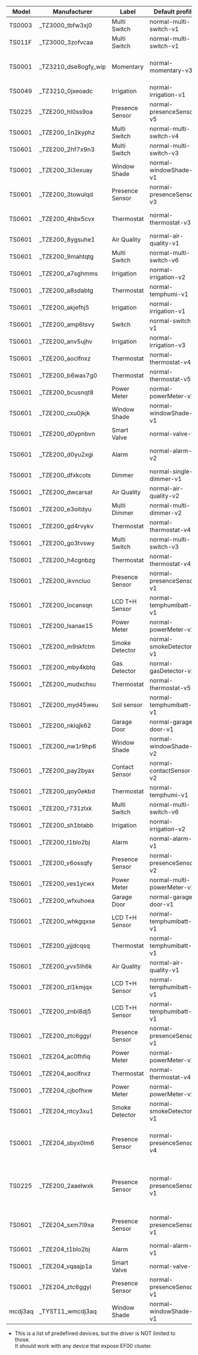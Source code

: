 | Model   | Manufacturer          | Label           | Default profile            | Datapoints                                                 |
| ------- | --------------------- | --------------- | -------------------------- | ---------------------------------------------------------- |
| TS0003  | \_TZ3000_tbfw3xj0     | Multi Switch    | normal-multi-switch-v1     |                                                            |
| TS011F  | \_TZ3000_3zofvcaa     | Multi Switch    | normal-multi-switch-v1     |                                                            |
| TS0001  | \_TZ3210_dse8ogfy_wip | Momentary       | normal-momentary-v3        |   1, 101, 102, 103, 104, 105, 106, 107                     |
| TS0049  | \_TZ3210_0jxeoadc     | Irrigation      | normal-irrigation-v1       | 101, 115, 111                                              |
| TS0225  | \_TZE200_hl0ss9oa     | Presence Sensor | normal-presenceSensor-v5   |   1,  12,  20,  24, 102, 105                               |
| TS0601  | \_TZE200_1n2kyphz     | Multi Switch    | normal-multi-switch-v4     |   1,   2,   3,   4                                         |
| TS0601  | \_TZE200_2hf7x9n3     | Multi Switch    | normal-multi-switch-v3     |   1,   2,   3                                              |
| TS0601  | \_TZE200_3i3exuay     | Window Shade    | normal-windowShade-v1      |   1,   2                                                   |
| TS0601  | \_TZE200_3towulqd     | Presence Sensor | normal-presenceSensor-v3   |   1,   4,   9,  10,  12                                    |
| TS0601  | \_TZE200_4hbx5cvx     | Thermostat      | normal-thermostat-v3       |   1,   2,  16,  24, 104, 101                               |
| TS0601  | \_TZE200_8ygsuhe1     | Air Quality     | normal-air-quality-v1      |   2,  18,  19,  21,  22                                    |
| TS0601  | \_TZE200_9mahtqtg     | Multi Switch    | normal-multi-switch-v6     |   1,   2,   3,   4,   5,   6                               |
| TS0601  | \_TZE200_a7sghmms     | Irrigation      | normal-irrigation-v2       |   1,   2, 108, 104                                         |
| TS0601  | \_TZE200_a8sdabtg     | Thermostat      | normal-temphumi-v1         |   1,   2                                                   |
| TS0601  | \_TZE200_akjefhj5     | Irrigation      | normal-irrigation-v1       |   1,   7,  11                                              |
| TS0601  | \_TZE200_amp6tsvy     | Switch          | normal-switch-v1           |   1                                                        |
| TS0601  | \_TZE200_anv5ujhv     | Irrigation      | normal-irrigation-v3       | 102, 108, 110                                              |
| TS0601  | \_TZE200_aoclfnxz     | Thermostat      | normal-thermostat-v4       |   1,  16,  24                                              |
| TS0601  | \_TZE200_b6wax7g0     | Thermostat      | normal-thermostat-v5       |   2,   3,   1,  14                                         |
| TS0601  | \_TZE200_bcusnqt8     | Power Meter     | normal-powerMeter-v1       |   6,   1                                                   |
| TS0601  | \_TZE200_cxu0jkjk     | Window Shade    | normal-windowShade-v1      |   1,   2,   3,   7                                         |
| TS0601  | \_TZE200_d0ypnbvn     | Smart Valve     | normal-valve-v1            |   1                                                        |
| TS0601  | \_TZE200_d0yu2xgi     | Alarm           | normal-alarm-v2            | 104, 106, 105, 116, 102, 103                               |
| TS0601  | \_TZE200_dfxkcots     | Dimmer          | normal-single-dimmer-v1    |   1,   2,   3                                              |
| TS0601  | \_TZE200_dwcarsat     | Air Quality     | normal-air-quality-v2      |   2,  18,  19,  20,  21,  22                               |
| TS0601  | \_TZE200_e3oitdyu     | Multi Dimmer    | normal-multi-dimmer-v2     |   1,   2,   3,   4,   7,   8,   9,  10                     |
| TS0601  | \_TZE200_gd4rvykv     | Thermostat      | normal-thermostat-v4       | 101, 103, 102                                              |
| TS0601  | \_TZE200_go3tvswy     | Multi Switch    | normal-multi-switch-v3     |   1,   2,   3                                              |
| TS0601  | \_TZE200_h4cgnbzg     | Thermostat      | normal-thermostat-v4       | 101, 103, 102                                              |
| TS0601  | \_TZE200_ikvncluo     | Presence Sensor | normal-presenceSensor-v1   |   1,   2,   3,   4, 101, 102, 104                          |
| TS0601  | \_TZE200_locansqn     | LCD T+H Sensor  | normal-temphumibatt-v1     |   1,   2,   4                                              |
| TS0601  | \_TZE200_lsanae15     | Power Meter     | normal-powerMeter-v1       |   6,   1                                                   |
| TS0601  | \_TZE200_m9skfctm     | Smoke Detector  | normal-smokeDetector-v1    |   1, 101,  15                                              |
| TS0601  | \_TZE200_mby4kbtq     | Gas Detector    | normal-gasDetector-v1      |   1,  13,  16                                              |
| TS0601  | \_TZE200_mudxchsu     | Thermostat      | normal-thermostat-v5       |  16,  24, 115,  35                                         |
| TS0601  | \_TZE200_myd45weu     | Soil sensor     | normal-temphumibatt-v1     |   5,   3,  15                                              |
| TS0601  | \_TZE200_nklqjk62     | Garage Door     | normal-garage-door-v1      |   1,   3                                                   |
| TS0601  | \_TZE200_nw1r9hp6     | Window Shade    | normal-windowShade-v2      |   1,   2,  13                                              |
| TS0601  | \_TZE200_pay2byax     | Contact Sensor  | normal-contactSensor-v2    |   1, 101,   2                                              |
| TS0601  | \_TZE200_qoy0ekbd     | Thermostat      | normal-temphumi-v1         |   1,   2                                                   |
| TS0601  | \_TZE200_r731zlxk     | Multi Switch    | normal-multi-switch-v6     |   1,   2,   3,   4,   5,   6                               |
| TS0601  | \_TZE200_sh1btabb     | Irrigation      | normal-irrigation-v2       |   1,   2, 108, 104                                         |
| TS0601  | \_TZE200_t1blo2bj     | Alarm           | normal-alarm-v1            |  13,   5,  15,  21,   7                                    |
| TS0601  | \_TZE200_v6ossqfy     | Presence Sensor | normal-presenceSensor-v2   |   1                                                        |
| TS0601  | \_TZE200_ves1ycwx     | Power Meter     | normal-multi-powerMeter-v1 |   6,   1,   7,   8                                         |
| TS0601  | \_TZE200_wfxuhoea     | Garage Door     | normal-garage-door-v1      |   1,   3                                                   |
| TS0601  | \_TZE200_whkgqxse     | LCD T+H Sensor  | normal-temphumibatt-v1     |   1,   2,   4                                              |
| TS0601  | \_TZE200_yjjdcqsq     | Thermostat      | normal-temphumibatt-v1     |   1,   2,   3                                              |
| TS0601  | \_TZE200_yvx5lh6k     | Air Quality     | normal-air-quality-v1      |   2,  18,  19,  21,  22                                    |
| TS0601  | \_TZE200_zl1kmjqx     | LCD T+H Sensor  | normal-temphumibatt-v1     |   1,   2,   4                                              |
| TS0601  | \_TZE200_znbl8dj5     | LCD T+H Sensor  | normal-temphumibatt-v1     |   1,   2,   4                                              |
| TS0601  | \_TZE200_ztc6ggyl     | Presence Sensor | normal-presenceSensor-v1   |   1,   2,   3,   4, 101, 102, 104                          |
| TS0601  | \_TZE204_ac0fhfiq     | Power Meter     | normal-powerMeter-v1       |   6,   1                                                   |
| TS0601  | \_TZE204_aoclfnxz     | Thermostat      | normal-thermostat-v4       |   1,  16,  24                                              |
| TS0601  | \_TZE204_cjbofhxw     | Power Meter     | normal-powerMeter-v1       |  18,  19,  20, 101                                         |
| TS0601  | \_TZE204_ntcy3xu1     | Smoke Detector  | normal-smokeDetector-v1    |   1, 101,  14                                              |
| TS0601  | \_TZE204_sbyx0lm6     | Presence Sensor | normal-presenceSensor-v4   |   1,   2,   3,   4, 101, 102, 104, 107, 108, 109, 111, 115 |
| TS0225  | \_TZE200_2aaelwxk     | Presence Sensor | normal-presenceSensor-v1   |   1, 2, 3, 4, 101, 102, 104, 105, 106, 107, 108, 109, 112  |
| TS0601  | \_TZE204_sxm7l9xa     | Presence Sensor | normal-presenceSensor-v1   | 105, 106, 108, 107, 111, 110, 104                          |
| TS0601  | \_TZE204_t1blo2bj     | Alarm           | normal-alarm-v1            |  13,   5,  15,  21,   7                                    |
| TS0601  | \_TZE204_vqaajp1a     | Smart Valve     | normal-valve-v2            |   1,  20,  21,  22,  23                                    |
| TS0601  | \_TZE204_ztc6ggyl     | Presence Sensor | normal-presenceSensor-v1   |   1,   2,   3,   4, 101, 102, 104                          |
| mcdj3aq | \_TYST11_wmcdj3aq     | Window Shade    | normal-windowShade-v1      |   1,   2,   3,   7                                         |

- This is a list of predefined devices, but the driver is NOT limited to those.<br />It should work with any device that expose EF00 cluster.

